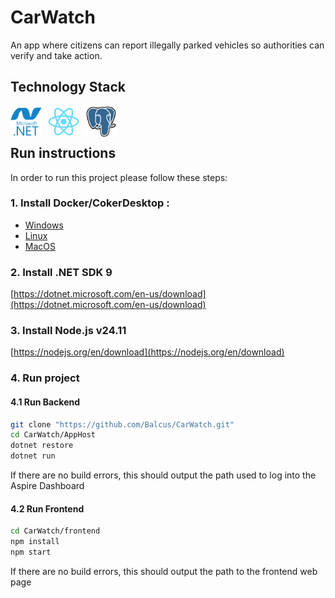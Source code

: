# CarWatch

An app where citizens can report illegally parked vehicles so authorities can verify and take action. 

## Technology Stack

<img align="left" alt="Dotnet" width="50px" style="padding-right:10px;" src="https://github.com/devicons/devicon/blob/v2.17.0/icons/dot-net/dot-net-plain-wordmark.svg"/>
<img align="left" alt="Dotnet" width="50px" style="padding-right:10px;" src="https://github.com/devicons/devicon/blob/v2.17.0/icons/react/react-original.svg"/>
<img align="left" alt="Dotnet" width="50px" style="padding-right:10px;" src="https://github.com/devicons/devicon/blob/v2.17.0/icons/postgresql/postgresql-original.svg"/>

<br>
<br>

## Run instructions

In order to run this project please follow these steps:

### 1. Install Docker/CokerDesktop :

- [Windows](https://docs.docker.com/desktop/setup/install/windows-install/)
- [Linux](https://docs.docker.com/desktop/setup/install/linux/)
- [MacOS](https://docs.docker.com/desktop/setup/install/mac-install/)

### 2. Install .NET SDK 9

[https://dotnet.microsoft.com/en-us/download](https://dotnet.microsoft.com/en-us/download)

### 3. Install Node.js v24.11

[https://nodejs.org/en/download](https://nodejs.org/en/download)

### 4. Run project

#### 4.1 Run Backend

```bash
git clone "https://github.com/Balcus/CarWatch.git"
cd CarWatch/AppHost
dotnet restore
dotnet run
```

If there are no build errors, this should output the path used to log into the Aspire Dashboard

#### 4.2 Run Frontend

```bash
cd CarWatch/frontend
npm install
npm start
```

If there are no build errors, this should output the path to the frontend web page 